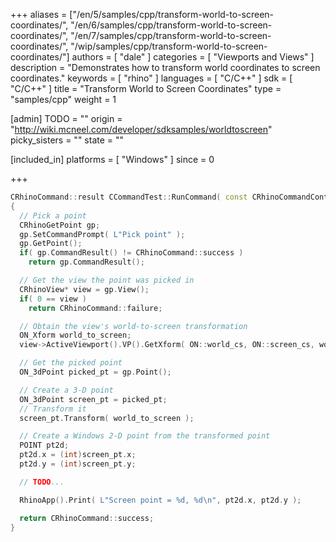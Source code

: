 +++
aliases = ["/en/5/samples/cpp/transform-world-to-screen-coordinates/", "/en/6/samples/cpp/transform-world-to-screen-coordinates/", "/en/7/samples/cpp/transform-world-to-screen-coordinates/", "/wip/samples/cpp/transform-world-to-screen-coordinates/"]
authors = [ "dale" ]
categories = [ "Viewports and Views" ]
description = "Demonstrates how to transform world coordinates to screen coordinates."
keywords = [ "rhino" ]
languages = [ "C/C++" ]
sdk = [ "C/C++" ]
title = "Transform World to Screen Coordinates"
type = "samples/cpp"
weight = 1

[admin]
TODO = ""
origin = "http://wiki.mcneel.com/developer/sdksamples/worldtoscreen"
picky_sisters = ""
state = ""

[included_in]
platforms = [ "Windows" ]
since = 0

+++

```cpp
CRhinoCommand::result CCommandTest::RunCommand( const CRhinoCommandContext& context )
{
  // Pick a point
  CRhinoGetPoint gp;
  gp.SetCommandPrompt( L"Pick point" );
  gp.GetPoint();
  if( gp.CommandResult() != CRhinoCommand::success )
    return gp.CommandResult();

  // Get the view the point was picked in
  CRhinoView* view = gp.View();
  if( 0 == view )
    return CRhinoCommand::failure;

  // Obtain the view's world-to-screen transformation
  ON_Xform world_to_screen;
  view->ActiveViewport().VP().GetXform( ON::world_cs, ON::screen_cs, world_to_screen );

  // Get the picked point
  ON_3dPoint picked_pt = gp.Point();

  // Create a 3-D point
  ON_3dPoint screen_pt = picked_pt;
  // Transform it
  screen_pt.Transform( world_to_screen );

  // Create a Windows 2-D point from the transformed point
  POINT pt2d;
  pt2d.x = (int)screen_pt.x;
  pt2d.y = (int)screen_pt.y;

  // TODO...

  RhinoApp().Print( L"Screen point = %d, %d\n", pt2d.x, pt2d.y );

  return CRhinoCommand::success;
}
```
